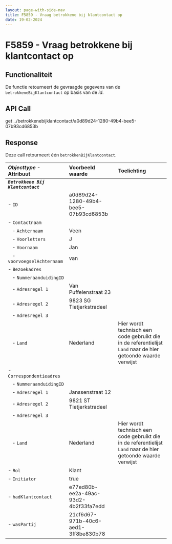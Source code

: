 ```yaml
---
layout: page-with-side-nav
title: F5859 - Vraag betrokkene bij klantcontact op
date: 19-02-2024
---
```


# F5859 - Vraag betrokkene bij klantcontact op

## Functionaliteit

De functie retourneert de gevraagde gegevens van de `betrokkeneBijKlantcontact` op basis van de *id*.

## API Call

get ../betrokkenebijklantcontact/a0d89d24-1280-49b4-bee5-07b93cd6853b

## Response 

Deze call retourneert één `betrokkenBijKlantcontact`.

| ***Objecttype*** - Attribuut | Voorbeeld waarde | Toelichting |
| :----------- | :----------- | :----------- |
| ***`Betrokkene Bij Klantcontact`*** | | |
| - `ID` | a0d89d24-1280-49b4-bee5-07b93cd6853b | |
| - `Contactnaam` | | |
|&nbsp;&nbsp; - `Achternaam` | Veen | |
|&nbsp;&nbsp; - `Voorletters` | J | |
|&nbsp;&nbsp; - `Voornaam` | Jan | |
|&nbsp;&nbsp; - `voorvoegselAchternaam` | van | | 
| - `Bezoekadres` | | |
|&nbsp;&nbsp; - `NummeraanduidingID` | | | 
|&nbsp;&nbsp; - `Adresregel 1` | Van Puffelenstraat 23 | |
|&nbsp;&nbsp; - `Adresregel 2` | 9823 SG Tietjerkstradeel | |
|&nbsp;&nbsp; - `Adresregel 3` | | |
|&nbsp;&nbsp; - `Land` | Nederland | Hier wordt technisch een code gebruikt die in de referentielijst `Land` naar de hier getoonde waarde verwijst |
| - `Correspondentieadres` | | |
|&nbsp;&nbsp; - `NummeraanduidingID` | | | 
|&nbsp;&nbsp; - `Adresregel 1` | Janssenstraat 12 | |
|&nbsp;&nbsp; - `Adresregel 2` | 9821 ST Tietjerkstradeel | |
|&nbsp;&nbsp; - `Adresregel 3` | | |
|&nbsp;&nbsp; - `Land` | Nederland | Hier wordt technisch een code gebruikt die in de referentielijst `Land` naar de hier getoonde waarde verwijst |
| - `Rol` | Klant | |
| - `Initiator` | true | |
| - `hadKlantcontact` | e77ed80b-ee2a-49ac-93d2-4b2f33fa7edd | |
| - `wasPartij` | 21cf6d67-971b-40c6-aed1-3ff8be830b78 | |